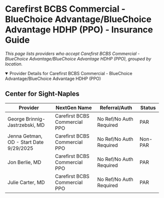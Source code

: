 # Carefirst BCBS Commercial - BlueChoice Advantage/BlueChoice Advantage HDHP (PPO) - Insurance Guide

*This page lists providers who accept Carefirst BCBS Commercial - BlueChoice Advantage/BlueChoice Advantage HDHP (PPO), grouped by location.*

<details open><summary>Provider Details for Carefirst BCBS Commercial - BlueChoice Advantage/BlueChoice Advantage HDHP (PPO)</summary>

## Center for Sight-Naples

| Provider | NextGen Name | Referral/Auth | Status |
|----------|-------------|--------------|--------|
| George Brinnig-Jastrzebski, MD | Carefirst BCBS Commercial PPO | No Ref/No Auth Required | PAR |
| Jenna Getman, OD - Start Date 9/29/2025 | Carefirst BCBS Commercial PPO | No Ref/No Auth Required | Non-PAR |
| Jon Berlie, MD | Carefirst BCBS Commercial PPO | No Ref/No Auth Required | PAR |
| Julie Carter, MD | Carefirst BCBS Commercial PPO | No Ref/No Auth Required | PAR |

</details>

